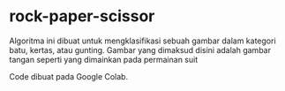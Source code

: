 # rock-paper-scissor
Algoritma ini dibuat untuk mengklasifikasi sebuah gambar dalam kategori batu, kertas, atau gunting. Gambar yang dimaksud disini adalah gambar tangan seperti yang dimainkan pada permainan suit

Code dibuat pada Google Colab.
